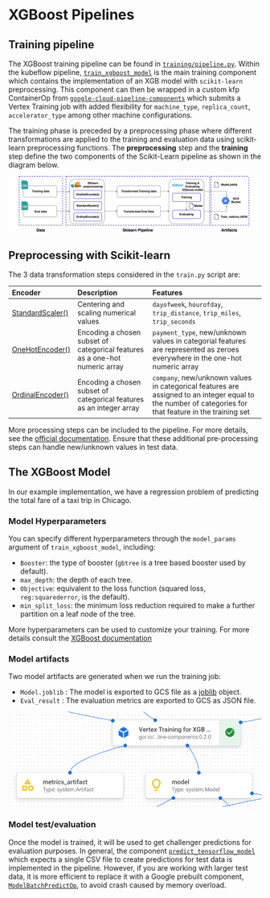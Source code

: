 # XGBoost Pipelines

## Training pipeline 

The XGBoost training pipeline can be found in [`training/pipeline.py`](training/pipeline.py). 
Within the kubeflow pipeline, [`train_xgboost_model`](../kfp_components/xgboost/train.py) is the main training component which contains the implementation of an XGB model with `scikit-learn` preprocessing.
This component can then be wrapped in a custom kfp ContainerOp from [`google-cloud-pipeline-components`](https://github.com/kubeflow/pipelines/blob/master/components/google-cloud/google_cloud_pipeline_components/experimental/custom_job/utils.py) which submits a Vertex Training job with added flexibility for `machine_type`, `replica_count`, `accelerator_type` among other machine configurations.

The training phase is preceded by a preprocessing phase where different transformations are applied to the training and evaluation data using scikit-learn preprocessing functions. 
The **preprocessing** step and the **training** step define the two components of the Scikit-Learn pipeline as shown in the diagram below.

![Training process](./images/xgboost_architecture.png)

## Preprocessing with Scikit-learn
The 3 data transformation steps considered in the `train.py` script are:

|Encoder|Description|Features|
|:----|:----|:----|
|[StandardScaler()](https://scikit-learn.org/stable/modules/generated/sklearn.preprocessing.StandardScaler.html)|Centering and scaling numerical values|   `dayofweek`, `hourofday`, `trip_distance`, `trip_miles`, `trip_seconds`|
|[OneHotEncoder()](https://scikit-learn.org/stable/modules/generated/sklearn.preprocessing.OneHotEncoder.html)|Encoding a chosen subset of categorical features as a one-hot numeric array|`payment_type`, new/unknown values in categorial features are represented as zeroes everywhere in the one-hot numeric array|
|[OrdinalEncoder()](https://scikit-learn.org/stable/modules/generated/sklearn.preprocessing.OrdinalEncoder.html)|Encoding a chosen subset of categorical features as an integer array|`company`, new/unknown values in categorical features are assigned to an integer equal to the number of categories for that feature in the training set|

More processing steps can be included to the pipeline. 
For more details, see the [official documentation](https://scikit-learn.org/stable/modules/preprocessing.html). 
Ensure that these additional pre-processing steps can handle new/unknown values in test data.

## The XGBoost Model

In our example implementation, we have a regression problem of predicting the total fare of a taxi trip in Chicago. 

### Model Hyperparameters

You can specify different hyperparameters through the `model_params` argument of `train_xgboost_model`, including:
  - `Booster`: the type of booster (`gbtree` is a tree based booster used by default).
  - `max_depth`: the depth of each tree.
  - `Objective`: equivalent to the loss function (squared loss, `reg:squarederror`, is the default).
  - `min_split_loss`: the minimum loss reduction required to make a further partition on a leaf node of the tree.

More hyperparameters can be used to customize your training. 
For more details consult the [XGBoost documentation](https://xgboost.readthedocs.io/en/stable/parameter.html)

### Model artifacts

Two model artifacts are generated when we run the training job: 
  - `Model.joblib` : The model is exported to GCS file as a [joblib](https://joblib.readthedocs.io/en/latest/why.html#benefits-of-pipelines) object.
  - `Eval_result` : The evaluation metrics are exported to GCS as JSON file.

![xgboost_component_model&metrics_artifact](./images/xgboost_component_model&metrics_artifact.png)

### Model test/evaluation

Once the model is trained, it will be used to get challenger predictions for evaluation purposes. 
In general, the component [`predict_tensorflow_model`](../kfp_components/tensorflow/predict.py)
which expects a single CSV file to create predictions for test data is implemented in the pipeline. 
However, if you are working with larger test data, it is more efficient to replace it with a Google prebuilt component, [`ModelBatchPredictOp`](https://google-cloud-pipeline-components.readthedocs.io/en/google-cloud-pipeline-components-0.2.1/google_cloud_pipeline_components.aiplatform.html), to avoid crash caused by memory overload.
